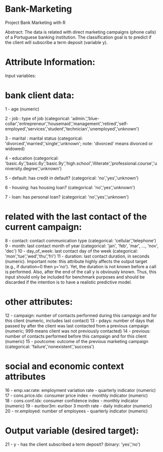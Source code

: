 # Bank-Marketing
Project Bank Marketing with R


Abstract: The data is related with direct marketing campaigns (phone calls) of a Portuguese banking institution. 
          The classification goal is to predict if the client will subscribe a term deposit (variable y).


# Attribute Information:

Input variables:
# bank client data:
  1 - age (numeric)
  
  2 - job : type of job (categorical: 'admin.','blue-collar','entrepreneur','housemaid','management','retired','self-employed','services','student','technician','unemployed','unknown')
  
  3 - marital : marital status (categorical: 'divorced','married','single','unknown'; note: 'divorced' means divorced or widowed)
  
  4 - education (categorical: 'basic.4y','basic.6y','basic.9y','high.school','illiterate','professional.course','university.degree','unknown')
  
  5 - default: has credit in default? (categorical: 'no','yes','unknown')
  
  6 - housing: has housing loan? (categorical: 'no','yes','unknown')
  
  7 - loan: has personal loan? (categorical: 'no','yes','unknown')

# related with the last contact of the current campaign:
  8 - contact: contact communication type (categorical: 'cellular','telephone') 
  9 - month: last contact month of year (categorical: 'jan', 'feb', 'mar', ..., 'nov', 'dec')
  10 - day_of_week: last contact day of the week (categorical: 'mon','tue','wed','thu','fri')
  11 - duration: last contact duration, in seconds (numeric). Important note: this attribute highly affects the output target (e.g., if duration=0 then y='no'). Yet, the duration is not known before a call is performed. Also, after the end of the call y is obviously known. Thus, this input should only be included for benchmark purposes and should be discarded if the intention is to have a realistic predictive model.

# other attributes:
  12 - campaign: number of contacts performed during this campaign and for this client (numeric, includes last contact)
  13 - pdays: number of days that passed by after the client was last contacted from a previous campaign (numeric; 999 means client was not previously contacted)
  14 - previous: number of contacts performed before this campaign and for this client (numeric)
  15 - poutcome: outcome of the previous marketing campaign (categorical: 'failure','nonexistent','success')

# social and economic context attributes
  16 - emp.var.rate: employment variation rate - quarterly indicator (numeric)
  17 - cons.price.idx: consumer price index - monthly indicator (numeric)  
  18 - cons.conf.idx: consumer confidence index - monthly indicator (numeric) 
  19 - euribor3m: euribor 3 month rate - daily indicator (numeric)
  20 - nr.employed: number of employees - quarterly indicator (numeric)

# Output variable (desired target):
  21 - y - has the client subscribed a term deposit? (binary: 'yes','no')
